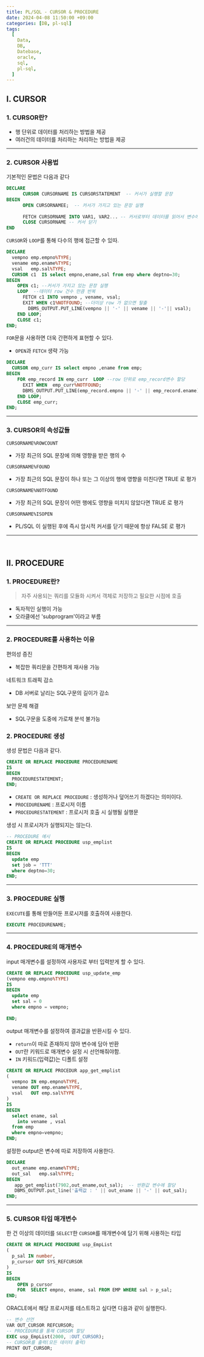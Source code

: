 ```yaml
---
title: PL/SQL - CURSOR & PROCEDURE
date: 2024-04-08 11:50:00 +09:00
categories: [DB, pl-sql]
tags:
  [
    Data,
    DB,
    Datebase,
    oracle,
    sql,
    pl-sql,
  ]
---
```


## Ⅰ. CURSOR

### 1. CURSOR란?

- 행 단위로 데이터를 처리하는 방법을 제공
- 여러건의 데이터를 처리하는 처리하는 방법을 제공

<hr>

### 2. CURSOR 사용법

기본적인 문법은 다음과 같다

```sql
DECLARE
      CURSOR CURSORNAME IS CURSORSTATEMENT  -- 커서가 실행할 문장
BEGIN
      OPEN CURSORNAMEE;  -- 커서가 가지고 있는 문장 실행
          
      FETCH CURSORNAME INTO VAR1, VAR2... -- 커서로부터 데이터를 읽어서 변수에 저장
      CLOSE CURSORNAME -- 커서 닫기
END
```

`CURSOR`와 `LOOP`를 통해 다수의 행에 접근할 수 있따.

```sql
DECLARE
  vempno emp.empno%TYPE;
  vename emp.ename%TYPE;
  vsal   emp.sal%TYPE;
  CURSOR c1  IS select empno,ename,sal from emp where deptno=30;
BEGIN
    OPEN c1; --커서가 가지고 있는 문장 실행
    LOOP  --데이터 row 건수 만큼 반복
      FETCH c1 INTO vempno , vename, vsal;
      EXIT WHEN c1%NOTFOUND; --더이상 row 가 없으면 탈출
        DBMS_OUTPUT.PUT_LINE(vempno || '-' || vename || '-'|| vsal);
    END LOOP;
    CLOSE c1;
END;
```

`FOR`문을 사용하면 더욱 간편하게 표현할 수 있다.
- `OPEN`과 `FETCH` 생략 가능

```sql
DECLARE
  CURSOR emp_curr IS select empno ,ename from emp;
BEGIN
    FOR emp_record IN emp_curr  LOOP --row 단위로 emp_record변수 할당
      EXIT WHEN  emp_curr%NOTFOUND;
      DBMS_OUTPUT.PUT_LINE(emp_record.empno || '-' || emp_record.ename);
    END LOOP;
    CLOSE emp_curr;
END;
```

<hr>

### 3. CURSOR의 속성값들

`CURSORNAME%ROWCOUNT`
- 가장 최근의 SQL 문장에 의해 영향을 받은 행의 수

`CURSORNAME%FOUND` 
- 가장 최근의 SQL 문장이 하나 또는 그 이상의 행에 영향을 미친다면 TRUE 로 평가
  
`CURSORNAME%NOTFOUND` 
- 가장 최근의 SQL 문장이 어떤 행에도 영향을 미치지 않았다면 TRUE 로  평가
  
`CURSORNAME%ISOPEN` 
- PL/SQL 이 실행된 후에 즉시 암시적 커서를 닫기 때문에 항상 FALSE 로 평가

<hr><br>

## Ⅱ. PROCEDURE

### 1. PROCEDURE란?

> 자주 사용되는 쿼리를 모듈화 시켜서 객체로 저장하고 필요한 시점에 호출

- 독자적인 실행이 가능
- 오라클에선 'subprogram'이라고 부름
  
<hr>

### 2. PROCEDURE를 사용하는 이유

편의성 증진
- 복잡한 쿼리문을 간편하게 재사용 가능
  
네트워크 트래픽 감소
- DB 서버로 날리는 SQL구문의 길이가 감소
  
보안 문제 해결
- SQL구문을 도중에 가로채 분석 불가능

### 2. PROCEDURE 생성

생성 문법은 다음과 같다.

```sql
CREATE OR REPLACE PROCEDURE PROCEDURENAME 
IS   
BEGIN
  PROCEDURESTATEMENT;
END;
```

- `CREATE OR REPLACE PROCEDURE` : 생성하거나 덮어쓰기 하겠다는 의미이다.
- `PROCEDURENAME` : 프로시저 이름
- `PROCEDURESTATEMENT` : 프로시저 호출 시 실행될 실행문

생성 시 프로시저가 실행되지는 않는다.

```sql
-- PROCEDURE 예시 
CREATE OR REPLACE PROCEDURE usp_emplist 
IS
BEGIN
  update emp
  set job = 'TTT'
  where deptno=30;
END;
```

<hr>

### 3. PROCEDURE 실행

`EXECUTE`를 통해 만들어둔 프로시저를 호출하여 사용한다.

```sql
EXECUTE PROCEDURENAME;
```

<hr>

### 4. PROCEDURE의 매개변수

input 매개변수를 설정하여 사용자로 부터 입력받게 할 수 있다.

```sql
CREATE OR REPLACE PROCEDURE usp_update_emp
(vempno emp.empno%TYPE)
IS
BEGIN
  update emp
  set sal = 0
  where empno = vempno;
  
END;
```

output 매개변수를 설정하여 결과값을 반환시킬 수 있다.
- `return`이 따로 존재하지 않아 변수에 담아 반환
- `OUT`란 키워드로 매개변수 설정 시 선언해줘야함.
- `IN` 키워드(입력값)는 디폴트 설정

```sql
CREATE OR REPLACE PROCEDUR app_get_emplist
(
  vempno IN emp.empno%TYPE,
  vename OUT emp.ename%TYPE,
  vsal   OUT emp.sal%TYPE
)
IS
BEGIN
  select ename, sal
    into vename , vsal
  from emp
  where empno=vempno;
END;
```

설정한 output은 변수에 따로 저장하여 사용한다.

```sql
DECLARE
  out_ename emp.ename%TYPE;
  out_sal   emp.sal%TYPE;
BEGIN
   app_get_emplist(7902,out_ename,out_sal);  -- 반환값 변수에 할당
   DBMS_OUTPUT.put_line('출력값 : ' || out_ename || '-' || out_sal);
END;
```

<hr>

### 5. CURSOR 타입 매개변수

한 건 이상의 데이터를 `SELECT`한 `CURSOR`를 매개변수에 담기 위해 사용하는 타입

```sql
CREATE OR REPLACE PROCEDURE usp_EmpList
(
  p_sal IN number,
  p_cursor OUT SYS_REFCURSOR 
)
IS
BEGIN
    OPEN p_cursor
    FOR  SELECT empno, ename, sal FROM EMP WHERE sal > p_sal;
END;
```

ORACLE에서 해당 프로시저를 테스트하고 싶다면 다음과 같이 실행한다.

```sql
-- 변수 선언
VAR OUT_CURSOR REFCURSOR; 
-- PROCEDURE를 통해 CURSOR 할당
EXEC usp_EmpList(2000, :OUT_CURSOR); 
-- CURSOR를 출력(모든 데이터 출력)
PRINT OUT_CURSOR;
```
